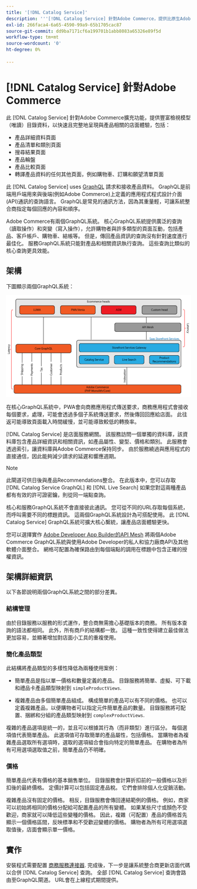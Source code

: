 ```yaml
---
title: '[!DNL Catalog Service]'
description: '''[!DNL Catalog Service] 針對Adobe Commerce，提供比原生Adobe Commerce GraphQL查詢更快速擷取「產品顯示頁面」和「產品清單頁面」內容的方法。'
exl-id: 266faca4-6a65-4590-99a9-65b1705cac87
source-git-commit: dd9ba7171cf6a199701b1abb8083a65326e89f5d
workflow-type: tm+mt
source-wordcount: '0'
ht-degree: 0%

---
```


# [!DNL Catalog Service] 針對Adobe Commerce

此 [!DNL Catalog Service] 針對Adobe Commerce擴充功能，提供豐富檢視模型（唯讀）目錄資料，以快速且完整地呈現與產品相關的店面體驗，包括：

* 產品詳細資料頁面
* 產品清單和類別頁面
* 搜尋結果頁面
* 產品輪盤
* 產品比較頁面
* 轉譯產品資料的任何其他頁面，例如購物車、訂購和願望清單頁面

此 [!DNL Catalog Service] uses [GraphQL](https://graphql.org/) 請求和接收產品資料。 GraphQL是前端用戶端用來與後端(例如Adobe Commerce)上定義的應用程式程式設計介面(API)通訊的查詢語言。 GraphQL是常見的通訊方法，因為其重量輕，可讓系統整合商指定每個回應的內容和順序。

Adobe Commerce有兩個GraphQL系統。 核心GraphQL系統提供廣泛的查詢（讀取操作）和突變（寫入操作），允許購物者與許多類型的頁面互動，包括產品、客戶帳戶、購物車、結帳等。 但是，傳回產品資訊的查詢沒有針對速度進行最佳化。 服務GraphQL系統只能對產品和相關資訊執行查詢。 這些查詢比類似的核心查詢更具效能。

## 架構

下圖顯示兩個GraphQL系統：

![目錄架構圖](assets/catalog-service-architecture.png)

在核心GraphQL系統中，PWA會向商務應用程式傳送要求，商務應用程式會接收每個要求，處理，可能會透過多個子系統傳送要求，然後傳回回應給店面。 此往返可能導致頁面載入時間緩慢，並可能導致較低的轉換率。

[!DNL Catalog Service] 是店面服務網關。 該服務訪問一個單獨的資料庫，該資料庫包含產品詳細資訊和相關資訊，如產品屬性、變型、價格和類別。 此服務會透過索引，讓資料庫與Adobe Commerce保持同步。
由於服務繞過與應用程式的直接通信，因此能夠減少請求的延遲和響應週期。

>[!NOTE]
>
>此閘道可供日後與產品Recommendations整合。 在此版本中，您可以存取 [!DNL Catalog Service GraphQL] 和 [!DNL Live Search] 如果您對這兩種產品都有有效的許可證密鑰，則從同一端點查詢。

核心和服務GraphQL系統不會直接彼此通訊。 您可從不同的URL存取每個系統，而呼叫需要不同的標題資訊。 這兩個GraphQL系統設計為可搭配使用。 此 [!DNL Catalog Service] GraphQL系統可擴大核心繫統，讓產品店面體驗更快。

您可以選擇實作 [Adobe Developer App Builder的API Mesh](https://developer.adobe.com/graphql-mesh-gateway/) 將兩個Adobe Commerce GraphQL系統與使用Adobe Developer的私人和協力廠商API及其他軟體介面整合。 網格可配置為確保路由到每個端點的調用在標題中包含正確的授權資訊。

## 架構詳細資訊

以下各節說明兩個GraphQL系統之間的部分差異。

### 結構管理

由於目錄服務以服務的形式運作，整合商無需擔心基礎版本的商務。 所有版本查詢的語法都相同。 此外，所有商戶的結構都一致。 這種一致性使得建立最佳做法更加容易，並顯著增加對店面小工具的重複使用。

### 簡化產品類型

此結構將產品類型的多樣性降低為兩種使用案例：

* 簡單產品是指以單一價格和數量定義的產品。 目錄服務將簡單、虛擬、可下載和禮品卡產品類型映射到 `simpleProductViews`.

* 複雜產品由多個簡單產品組成。 構成簡單的產品可以有不同的價格。 也可以定義複雜產品，以便購物者可以指定元件簡單產品的數量。 目錄服務將可配置、捆綁和分組的產品類型映射到 `complexProductViews`.

複雜的產品選項是統一的，並且可以根據其行為（而非類型）進行區分。 每個選項值代表簡單產品。 此選項值可存取簡單的產品屬性，包括價格。 當購物者為複雜產品選取所有選項時，選取的選項組合會指向特定的簡單產品。 在購物者為所有可用選項選取值之前，簡單產品仍不明確。

### 價格

簡單產品代表有價格的基本銷售單位。 目錄服務會計算折扣前的一般價格以及折扣後的最終價格。 定價計算可以包括固定產品稅。 它們會排除個人化促銷活動。

複雜產品沒有固定的價格。 相反，目錄服務會傳回連結範例的價格。 例如，商家可以初始將相同的價格分配給可配置產品的所有變體。 如果某些尺寸或顏色不受歡迎，商家就可以降低這些變種的價格。 因此，複雜（可配置）產品的價格首先顯示一個價格區間，反映標準和不受歡迎變體的價格。 購物者為所有可用選項選取值後，店面會顯示單一價格。

## 實作

安裝程式需要配置 [商務服務連接器](../landing/saas.md). 完成後，下一步是讓系統整合商更新店面代碼以合併 [!DNL Catalog Service] 查詢。 全部 [!DNL Catalog Service] 查詢會路由至GraphQL閘道。 URL會在上線程式期間提供。
